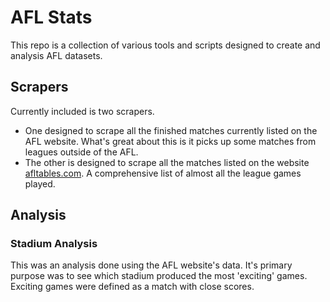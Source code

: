 # AFL Stats

This repo is a collection of various tools and scripts designed to create and analysis AFL datasets. 

## Scrapers

Currently included is two scrapers. 

- One designed to scrape all the finished matches currently listed on the AFL website. What's great about this is it picks up some matches from leagues outside of the AFL. 
- The other is designed to scrape all the matches listed on the website [afltables.com](https://afltables.com/). A comprehensive list of almost all the league games played. 

## Analysis

### Stadium Analysis
This was an analysis done using the AFL website's data. It's primary purpose was to see which stadium produced the most 'exciting' games. Exciting games were defined as a match with close scores. 



